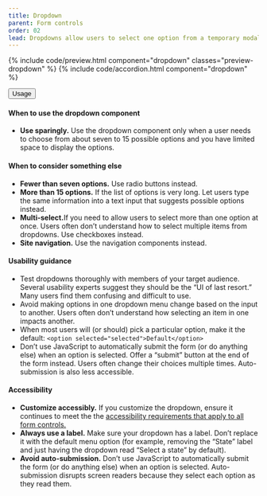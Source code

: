 ```yaml
---
title: Dropdown
parent: Form controls
order: 02
lead: Dropdowns allow users to select one option from a temporary modal menu.
---
```



{% include code/preview.html component="dropdown" classes="preview-dropdown" %}
{% include code/accordion.html component="dropdown" %}
<div class="usa-accordion usa-accordion--bordered site-accordion-docs">
  <button class="usa-button-unstyled usa-accordion__button"
      aria-expanded="true" aria-controls="dropdown-docs">
    Usage
  </button>
  <div id="dropdown-docs" aria-hidden="false" class="usa-accordion__content site-component-usage">
    <h4>When to use the dropdown component</h4>
    <ul class="usa-content-list">
      <li><strong>Use sparingly.</strong> Use the dropdown component only when a user needs to choose from about seven to 15 possible options and you have limited space to display the options.</li>
    </ul>
    <h4>When to consider something else</h4>
    <ul class="usa-content-list">
      <li><strong>Fewer than seven options.</strong> Use radio buttons instead.</li>
      <li><strong>More than 15 options.</strong> If the list of options is very long. Let users type the same information into a text input that suggests possible options instead.</li>
      <li><strong>Multi-select.</strong>If you need to allow users to select more than one option at once. Users often don’t understand how to select multiple items from dropdowns. Use checkboxes instead.</li>
      <li><strong>Site navigation.</strong> Use the navigation components instead.</li>
    </ul>
    <h4>Usability guidance</h4>
    <ul class="usa-content-list">
      <li>Test dropdowns thoroughly with members of your target audience. Several usability experts suggest they should be the “UI of last resort.” Many users find them confusing and difficult to use.</li>
      <li>Avoid making options in one dropdown menu change based on the input to another. Users often don’t understand how selecting an item in one impacts another.</li>
      <li>When most users will (or should) pick a particular option, make it the default: <code>&lt;option selected=<wbr>"selected"&gt;Default<wbr>&lt;/option&gt;</code></li>
      <li>Don’t use JavaScript to automatically submit the form (or do anything else) when an option is selected. Offer a “submit” button at the end of the form instead. Users often change their choices multiple times. Auto-submission is also less accessible.</li>
    </ul>
    <h4 class="usa-heading">Accessibility</h4>
    <ul class="usa-content-list">
      <li><strong>Customize accessibly.</strong> If you customize the dropdown, ensure it continues to meet the the <a href="{{ site.baseurl }}/form-controls/"> accessibility requirements that apply to all form controls.</a></li>
      <li><strong>Always use a label.</strong> Make sure your dropdown has a label. Don’t replace it with the default menu option (for example, removing the “State” label and just having the dropdown read “Select a state” by default).</li>
      <li><strong>Avoid auto-submission.</strong> Don’t use JavaScript to automatically submit the form (or do anything else) when an option is selected. Auto-submission disrupts screen readers because they select each option as they read them.</li>
    </ul>
  </div>
</div>
